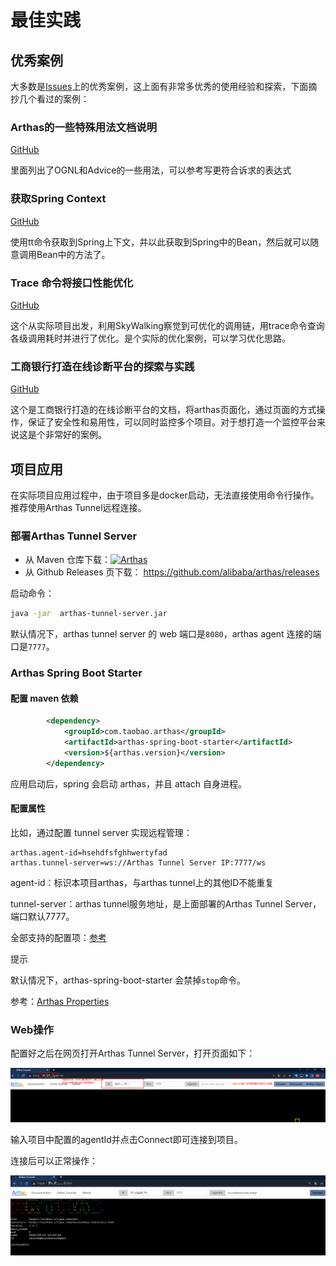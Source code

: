 # 最佳实践

## 优秀案例

大多数是[Issues](https://github.com/alibaba/arthas/issues)上的优秀案例，这上面有非常多优秀的使用经验和探索，下面摘抄几个看过的案例：

### Arthas的一些特殊用法文档说明

[GitHub](https://github.com/alibaba/arthas/issues/71)

里面列出了OGNL和Advice的一些用法，可以参考写更符合诉求的表达式

### 获取Spring Context

[GitHub](https://github.com/alibaba/arthas/issues/482)

使用tt命令获取到Spring上下文，并以此获取到Spring中的Bean，然后就可以随意调用Bean中的方法了。

### Trace 命令将接口性能优化

[GitHub](https://github.com/alibaba/arthas/issues/1892)

这个从实际项目出发，利用SkyWalking察觉到可优化的调用链，用trace命令查询各级调用耗时并进行了优化。是个实际的优化案例，可以学习优化思路。

### 工商银行打造在线诊断平台的探索与实践

[GitHub](https://github.com/lyghzh/pub/blob/main/doc/%E5%B7%A5%E5%95%86%E9%93%B6%E8%A1%8C%E6%89%93%E9%80%A0%E5%9C%A8%E7%BA%BF%E8%AF%8A%E6%96%AD%E5%B9%B3%E5%8F%B0%E7%9A%84%E6%8E%A2%E7%B4%A2%E4%B8%8E%E5%AE%9E%E8%B7%B5.md)

这个是工商银行打造的在线诊断平台的文档，将arthas页面化，通过页面的方式操作，保证了安全性和易用性，可以同时监控多个项目。对于想打造一个监控平台来说这是个非常好的案例。

## 项目应用

在实际项目应用过程中，由于项目多是docker启动，无法直接使用命令行操作。推荐使用Arthas Tunnel远程连接。

### 部署Arthas Tunnel Server

- 从 Maven 仓库下载：[![Arthas](https://img.shields.io/maven-central/v/com.taobao.arthas/arthas-packaging.svg?style=flat-square)](https://arthas.aliyun.com/download/arthas-tunnel-server/latest_version?mirror=aliyun)
- 从 Github Releases 页下载： https://github.com/alibaba/arthas/releases

启动命令：

```sh
java -jar  arthas-tunnel-server.jar
```

默认情况下，arthas tunnel server 的 web 端口是`8080`，arthas agent 连接的端口是`7777`。

### Arthas Spring Boot Starter

#### 配置 maven 依赖

```xml
        <dependency>
            <groupId>com.taobao.arthas</groupId>
            <artifactId>arthas-spring-boot-starter</artifactId>
            <version>${arthas.version}</version>
        </dependency>
```

应用启动后，spring 会启动 arthas，并且 attach 自身进程。

#### 配置属性

比如，通过配置 tunnel server 实现远程管理：

```text
arthas.agent-id=hsehdfsfghhwertyfad
arthas.tunnel-server=ws://Arthas Tunnel Server IP:7777/ws
```

agent-id：标识本项目arthas，与arthas tunnel上的其他ID不能重复

tunnel-server：arthas tunnel服务地址，是上面部署的Arthas Tunnel Server，端口默认7777。

全部支持的配置项：[参考](https://github.com/alibaba/arthas/blob/master/arthas-spring-boot-starter/src/main/java/com/alibaba/arthas/spring/ArthasProperties.java)

提示

默认情况下，arthas-spring-boot-starter 会禁掉`stop`命令。

参考：[Arthas Properties](https://arthas.aliyun.com/doc/arthas-properties.html)



### Web操作

配置好之后在网页打开Arthas Tunnel Server，打开页面如下：

![image-20230216165206132](https://raw.githubusercontent.com/ying010/pic-repo/master/img/2023/02/16/20230216-165207.png)

输入项目中配置的agentId并点击Connect即可连接到项目。

连接后可以正常操作：

![image-20230216165442745](https://raw.githubusercontent.com/ying010/pic-repo/master/img/2023/02/16/20230216-165443.png)
